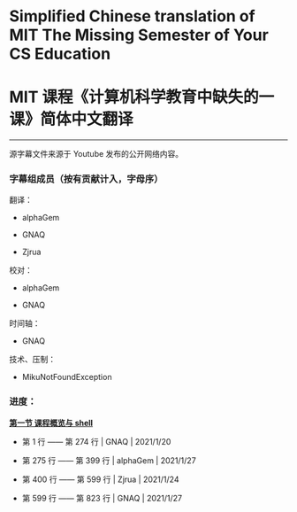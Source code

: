 # Simplified Chinese translation of MIT The Missing Semester of Your CS Education
# MIT 课程《计算机科学教育中缺失的一课》简体中文翻译

------------

源字幕文件来源于 Youtube 发布的公开网络内容。

### 字幕组成员（按有贡献计入，字母序）

翻译：

- alphaGem

- GNAQ

- Zjrua

校对：

- alphaGem

- GNAQ

时间轴：

- GNAQ

技术、压制：

- MikuNotFoundException

### 进度：

**[第一节 课程概览与 shell](https://missing-semester-cn.github.io/2020/course-shell/)**

- 第 1 行 —— 第 274 行 | GNAQ | 2021/1/20

- 第 275 行 —— 第 399 行 | alphaGem | 2021/1/27

- 第 400 行 —— 第 599 行 | Zjrua | 2021/1/24

- 第 599 行 —— 第 823 行 | GNAQ | 2021/1/27

